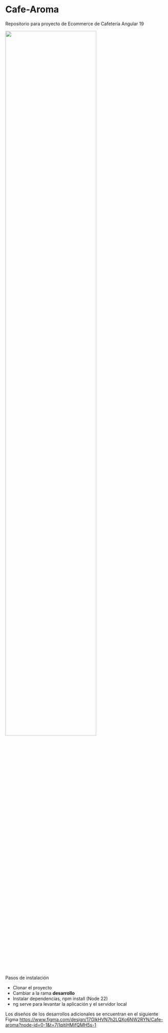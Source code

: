 # Cafe-Aroma
Repositorio para proyecto de Ecommerce de Cafetería Angular 19

<img src="https://drive.google.com/uc?export=view&id=1s7VbsTOYACKbTLZu3AOpv4GWUj_z86qN" style="width: 75%;">

Pasos de instalación

<ul>
  <li>Clonar el proyecto</li>
  <li>Cambiar a la rama <b>desarrollo</b></li>
  <li>Instalar dependencias, npm install (Node 22)</li>
  <li>ng serve para levantar la aplicación y el servidor local</li>
</ul>

Los diseños de los desarrollos adicionales se encuentran en el siguiente Figma https://www.figma.com/design/17GlkHVN7h2LQXo6NW2RYN/Cafe-aroma?node-id=0-1&t=7j1qitiHMifQMH5s-1

